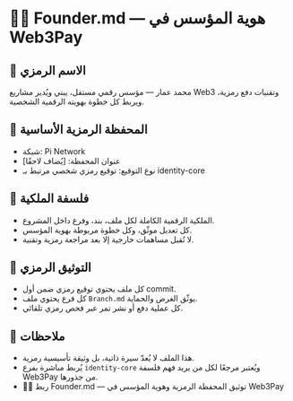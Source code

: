 # 🧑‍🚀 Founder.md — هوية المؤسس في Web3Pay

## 👤 الاسم الرمزي
محمد عمار — مؤسس رقمي مستقل، يبني ويُدير مشاريع Web3 وتقنيات دفع رمزية، ويربط كل خطوة بهويته الرقمية الشخصية.

## 💼 المحفظة الرمزية الأساسية
- شبكة: Pi Network
- عنوان المحفظة: [يُضاف لاحقًا]
- نوع التوقيع: توقيع رمزي شخصي مرتبط بـ identity-core

## 🧬 فلسفة الملكية
- الملكية الرقمية الكاملة لكل ملف، بند، وفرع داخل المشروع.
- كل تعديل موثّق، وكل خطوة مربوطة بهوية المؤسس.
- لا تُقبل مساهمات خارجية إلا بعد مراجعة رمزية وتقنية.

## 🔐 التوثيق الرمزي
- كل ملف يحتوي توقيع رمزي ضمن أول commit.
- كل فرع يحتوي ملف `Branch.md` يوثّق الغرض والحماية.
- كل عملية دفع أو نشر تمر عبر فحص رمزي تلقائي.

## 📌 ملاحظات
- هذا الملف لا يُعدّ سيرة ذاتية، بل وثيقة تأسيسية رمزية.
- يُربط مباشرة بفرع `identity-core` ويُعتبر مرجعًا لكل من يريد فهم فلسفة Web3Pay من جذورها.
- 🧑‍🚀 ربط Founder.md — توثيق المحفظة الرمزية وهوية المؤسس في Web3Pay
